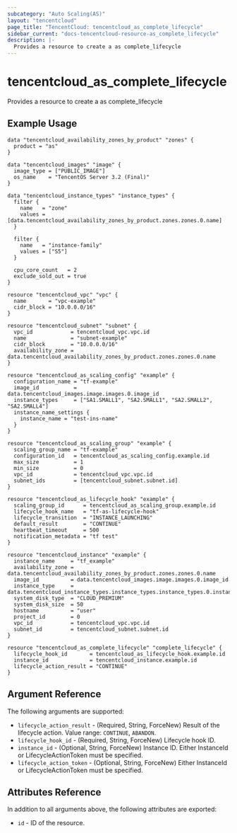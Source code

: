 ```yaml
---
subcategory: "Auto Scaling(AS)"
layout: "tencentcloud"
page_title: "TencentCloud: tencentcloud_as_complete_lifecycle"
sidebar_current: "docs-tencentcloud-resource-as_complete_lifecycle"
description: |-
  Provides a resource to create a as complete_lifecycle
---
```


# tencentcloud_as_complete_lifecycle

Provides a resource to create a as complete_lifecycle

## Example Usage

```hcl
data "tencentcloud_availability_zones_by_product" "zones" {
  product = "as"
}

data "tencentcloud_images" "image" {
  image_type = ["PUBLIC_IMAGE"]
  os_name    = "TencentOS Server 3.2 (Final)"
}

data "tencentcloud_instance_types" "instance_types" {
  filter {
    name   = "zone"
    values = [data.tencentcloud_availability_zones_by_product.zones.zones.0.name]
  }

  filter {
    name   = "instance-family"
    values = ["S5"]
  }

  cpu_core_count   = 2
  exclude_sold_out = true
}

resource "tencentcloud_vpc" "vpc" {
  name       = "vpc-example"
  cidr_block = "10.0.0.0/16"
}

resource "tencentcloud_subnet" "subnet" {
  vpc_id            = tencentcloud_vpc.vpc.id
  name              = "subnet-example"
  cidr_block        = "10.0.0.0/16"
  availability_zone = data.tencentcloud_availability_zones_by_product.zones.zones.0.name
}

resource "tencentcloud_as_scaling_config" "example" {
  configuration_name = "tf-example"
  image_id           = data.tencentcloud_images.image.images.0.image_id
  instance_types     = ["SA1.SMALL1", "SA2.SMALL1", "SA2.SMALL2", "SA2.SMALL4"]
  instance_name_settings {
    instance_name = "test-ins-name"
  }
}

resource "tencentcloud_as_scaling_group" "example" {
  scaling_group_name = "tf-example"
  configuration_id   = tencentcloud_as_scaling_config.example.id
  max_size           = 1
  min_size           = 0
  vpc_id             = tencentcloud_vpc.vpc.id
  subnet_ids         = [tencentcloud_subnet.subnet.id]
}

resource "tencentcloud_as_lifecycle_hook" "example" {
  scaling_group_id      = tencentcloud_as_scaling_group.example.id
  lifecycle_hook_name   = "tf-as-lifecycle-hook"
  lifecycle_transition  = "INSTANCE_LAUNCHING"
  default_result        = "CONTINUE"
  heartbeat_timeout     = 500
  notification_metadata = "tf test"
}

resource "tencentcloud_instance" "example" {
  instance_name     = "tf_example"
  availability_zone = data.tencentcloud_availability_zones_by_product.zones.zones.0.name
  image_id          = data.tencentcloud_images.image.images.0.image_id
  instance_type     = data.tencentcloud_instance_types.instance_types.instance_types.0.instance_type
  system_disk_type  = "CLOUD_PREMIUM"
  system_disk_size  = 50
  hostname          = "user"
  project_id        = 0
  vpc_id            = tencentcloud_vpc.vpc.id
  subnet_id         = tencentcloud_subnet.subnet.id
}

resource "tencentcloud_as_complete_lifecycle" "complete_lifecycle" {
  lifecycle_hook_id       = tencentcloud_as_lifecycle_hook.example.id
  instance_id             = tencentcloud_instance.example.id
  lifecycle_action_result = "CONTINUE"
}
```

## Argument Reference

The following arguments are supported:

* `lifecycle_action_result` - (Required, String, ForceNew) Result of the lifecycle action. Value range: `CONTINUE`, `ABANDON`.
* `lifecycle_hook_id` - (Required, String, ForceNew) Lifecycle hook ID.
* `instance_id` - (Optional, String, ForceNew) Instance ID. Either InstanceId or LifecycleActionToken must be specified.
* `lifecycle_action_token` - (Optional, String, ForceNew) Either InstanceId or LifecycleActionToken must be specified.

## Attributes Reference

In addition to all arguments above, the following attributes are exported:

* `id` - ID of the resource.




